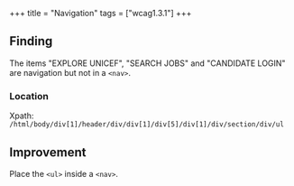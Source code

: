 +++
title = "Navigation"
tags = ["wcag1.3.1"]
+++

## Finding

The items "EXPLORE UNICEF", "SEARCH JOBS" and "CANDIDATE LOGIN" are navigation but not in a `<nav>`.

### Location
Xpath: `/html/body/div[1]/header/div/div[1]/div[5]/div[1]/div/section/div/ul`

## Improvement

Place the `<ul>` inside a `<nav>`.